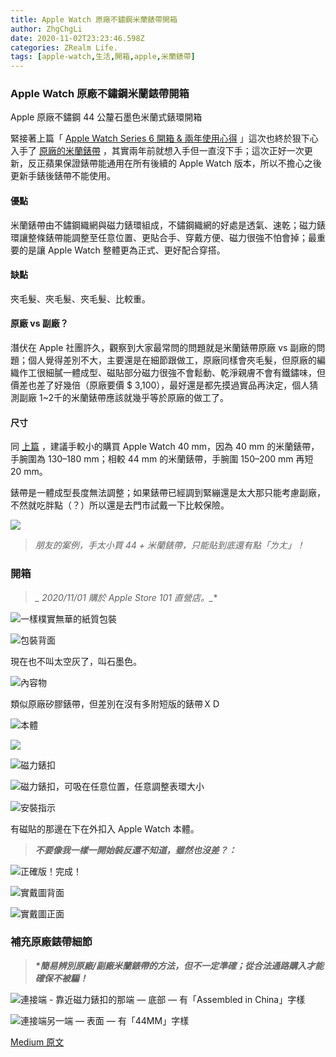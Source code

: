 ```yaml
---
title: Apple Watch 原廠不鏽鋼米蘭錶帶開箱
author: ZhgChgLi
date: 2020-11-02T23:23:46.598Z
categories: ZRealm Life.
tags: [apple-watch,生活,開箱,apple,米蘭錶帶]
---
```


### Apple Watch 原廠不鏽鋼米蘭錶帶開箱

Apple 原廠不鏽鋼 44 公釐石墨色米蘭式錶環開箱

緊接著上篇「 [Apple Watch Series 6 開箱 & 兩年使用心得](../eab0e984043) 」這次也終於狠下心入手了 [原廠的米蘭錶帶](https://www.apple.com/tw/shop/product/MTU22FE/A/40-%E5%85%AC%E9%87%90%E9%8A%80%E8%89%B2%E7%B1%B3%E8%98%AD%E5%BC%8F%E9%8C%B6%E7%92%B0) ，其實兩年前就想入手但一直沒下手；這次正好一次更新，反正蘋果保證錶帶能通用在所有後續的 Apple Watch 版本，所以不擔心之後更新手錶後錶帶不能使用。
#### 優點

米蘭錶帶由不鏽鋼織網與磁力錶環組成，不鏽鋼織網的好處是透氣、速乾；磁力錶環讓整條錶帶能調整至任意位置、更貼合手、穿戴方便、磁力很強不怕會掉；最重要的是讓 Apple Watch 整體更為正式、更好配合穿搭。
#### 缺點

夾毛髮、夾毛髮、夾毛髮、比較重。
#### 原廠 vs 副廠？

潛伏在 Apple 社團許久，觀察到大家最常問的問題就是米蘭錶帶原廠 vs 副廠的問題；個人覺得差別不大，主要還是在細節跟做工，原廠同樣會夾毛髮，但原廠的編織作工很細膩一體成型、磁貼部分磁力很強不會鬆動、乾淨親膚不會有鐵鏽味，但價差也差了好幾倍（原廠要價 $ 3,100），最好還是都先摸過實品再決定，個人猜測副廠 1~2千的米蘭錶帶應該就幾乎等於原廠的做工了。
#### 尺寸

同 [上篇](../eab0e984043) ，建議手較小的購買 Apple Watch 40 mm，因為 40 mm 的米蘭錶帶，手腕圍為 130–180 mm；相較 44 mm 的米蘭錶帶，手腕圍 150–200 mm 再短 20 mm。

錶帶是一體成型長度無法調整；如果錶帶已經調到緊繃還是太大那只能考慮副廠，不然就吃胖點（？）所以還是去門市試戴一下比較保險。

![](/assets/c0f99f987d9c/1*faHIYnWjMFiOg2Q5AoWnlQ.png)
> _朋友的案例，手太小買 44 + 米蘭錶帶，只能貼到底還有點「ㄌㄤ」！_

### 開箱
> **_* 2020/11/01 購於 Apple Store 101 直營店。_**


![一樣樸實無華的紙質包裝](/assets/c0f99f987d9c/1*HI4rii9jMG1mkzvmXMWdLw.jpeg "一樣樸實無華的紙質包裝")

![包裝背面](/assets/c0f99f987d9c/1*e8y5jTMTJKKPdydc2v0NVw.jpeg "包裝背面")

現在也不叫太空灰了，叫石墨色。

![內容物](/assets/c0f99f987d9c/1*m0sAkDMEiPwm43rTn0-3tA.jpeg "內容物")

類似原廠矽膠錶帶，但差別在沒有多附短版的錶帶ＸＤ

![本體](/assets/c0f99f987d9c/1*seGVcrq2LSAlRrTp-CPIfQ.jpeg "本體")

![](/assets/c0f99f987d9c/1*IPUHeRmo5iG9QzsC_NKQoA.jpeg)

![磁力錶扣](/assets/c0f99f987d9c/1*mHytJWItkz8l4OtPq5HkeA.jpeg "磁力錶扣")

![磁力錶扣，可吸在任意位置，任意調整表環大小](/assets/c0f99f987d9c/1*IIstNIHPD8kXOum-reIkjg.gif "磁力錶扣，可吸在任意位置，任意調整表環大小")

![安裝指示](/assets/c0f99f987d9c/1*OwyAmkDoSbsVwyHizqEXPA.jpeg "安裝指示")

有磁貼的那邊在下在外扣入 Apple Watch 本體。
> **_不要像我一樣一開始裝反還不知道，雖然也沒差？：_**


![正確版！完成！](/assets/c0f99f987d9c/1*5-cOehnnwZhtNeRxMUfTqg.jpeg "正確版！完成！")

![實戴圖背面](/assets/c0f99f987d9c/1*WT_fwjfrtgJZFZnLULndRw.jpeg "實戴圖背面")

![實戴圖正面](/assets/c0f99f987d9c/1*eIq97MlqVilozKrm2kcT0g.jpeg "實戴圖正面")
### 補充原廠錶帶細節
> **_*簡易辨別原廠/副廠米蘭錶帶的方法，但不一定準確；從合法通路購入才能確保不被騙！_**


![連接端 - 靠近磁力錶扣的那端 — 底部 — 有「Assembled in China」字樣](/assets/c0f99f987d9c/1*24YD1G0kgfc5qeRX55ItEg.jpeg "連接端 - 靠近磁力錶扣的那端 — 底部 — 有「Assembled in China」字樣")

![連接端另一端 — 表面 — 有「44MM」字樣](/assets/c0f99f987d9c/1*KZcWMP1vVSGtCpLuJW6rFw.jpeg "連接端另一端 — 表面 — 有「44MM」字樣")

[Medium 原文](https://medium.com/zrealm-life/apple-watch-%E5%8E%9F%E5%BB%A0%E4%B8%8D%E9%8F%BD%E9%8B%BC%E7%B1%B3%E8%98%AD%E9%8C%B6%E5%B8%B6%E9%96%8B%E7%AE%B1-c0f99f987d9c)
